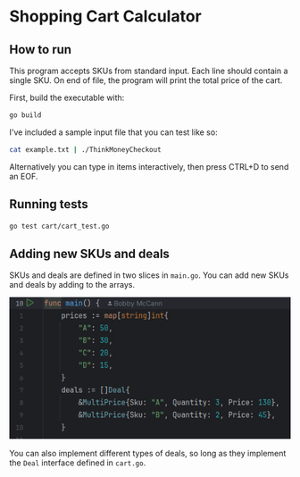 # Shopping Cart Calculator

## How to run

This program accepts SKUs from standard input. Each line should contain a single SKU.
On end of file, the program will print the total price of the cart.

First, build the executable with:

```bash
go build
```

I've included a sample input file that you can test like so:

```bash
cat example.txt | ./ThinkMoneyCheckout
```

Alternatively you can type in items interactively, then press CTRL+D to send an EOF.

## Running tests

```bash
go test cart/cart_test.go
```

## Adding new SKUs and deals

SKUs and deals are defined in two slices in `main.go`. You can add new SKUs and deals by adding to the arrays.

![img.png](img.png)

You can also implement different types of deals, so long as they implement the `Deal` interface defined in `cart.go`.
